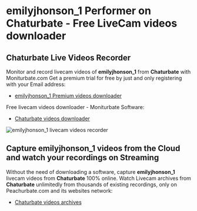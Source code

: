 # emilyjhonson_1 Performer on Chaturbate - Free LiveCam videos downloader

## Chaturbate Live Videos Recorder

Monitor and record livecam videos of **emilyjhonson_1** from **Chaturbate** with Moniturbate.com
Get a premium trial for free by just and only registering with your Email address:
* [emilyjhonson_1 Premium videos downloader](https://moniturbate.com/request-demo-licence-key.html)

Free livecam videos downloader - Moniturbate Software:
* [Chaturbate videos downloader](https://moniturbate.com/moniturbate-download-software.html)

![emilyjhonson_1 livecam videos recorder](https://peachurnet.com/templates/moniturbate-software.png)


## Capture emilyjhonson_1 videos from the Cloud and watch your recordings on Streaming

Without the need of downloading a software, capture **emilyjhonson_1** livecam videos from **Chaturbate** 100% online.
Watch Livecam archives from **Chaturbate** unlimitedly from thousands of existing recordings, only on Peachurbate.com and its websites network:
* [Chaturbate videos archives](https://peachurnet.com/)